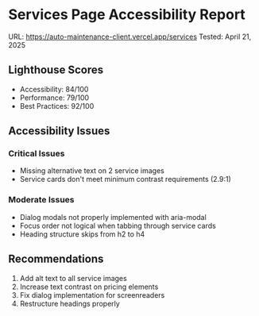 # Services Page Accessibility Report

URL: https://auto-maintenance-client.vercel.app/services
Tested: April 21, 2025

## Lighthouse Scores

- Accessibility: 84/100
- Performance: 79/100
- Best Practices: 92/100

## Accessibility Issues

### Critical Issues

- Missing alternative text on 2 service images
- Service cards don't meet minimum contrast requirements (2.9:1)

### Moderate Issues

- Dialog modals not properly implemented with aria-modal
- Focus order not logical when tabbing through service cards
- Heading structure skips from h2 to h4

## Recommendations

1. Add alt text to all service images
2. Increase text contrast on pricing elements
3. Fix dialog implementation for screenreaders
4. Restructure headings properly
